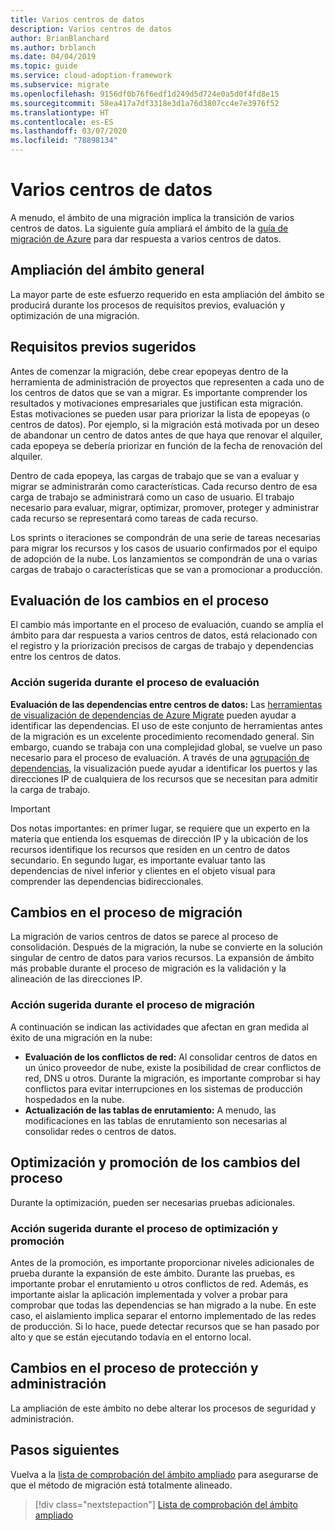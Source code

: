 ```yaml
---
title: Varios centros de datos
description: Varios centros de datos
author: BrianBlanchard
ms.author: brblanch
ms.date: 04/04/2019
ms.topic: guide
ms.service: cloud-adoption-framework
ms.subservice: migrate
ms.openlocfilehash: 9156df0b76f6edf1d249d5d724e0a5d0f4fd8e15
ms.sourcegitcommit: 58ea417a7df3318e3d1a76d3807cc4e7e3976f52
ms.translationtype: HT
ms.contentlocale: es-ES
ms.lasthandoff: 03/07/2020
ms.locfileid: "78898134"
---
```

# <a name="multiple-datacenters"></a>Varios centros de datos

A menudo, el ámbito de una migración implica la transición de varios centros de datos. La siguiente guía ampliará el ámbito de la [guía de migración de Azure](../azure-migration-guide/index.md) para dar respuesta a varios centros de datos.

## <a name="general-scope-expansion"></a>Ampliación del ámbito general

La mayor parte de este esfuerzo requerido en esta ampliación del ámbito se producirá durante los procesos de requisitos previos, evaluación y optimización de una migración.

## <a name="suggested-prerequisites"></a>Requisitos previos sugeridos

Antes de comenzar la migración, debe crear epopeyas dentro de la herramienta de administración de proyectos que representen a cada uno de los centros de datos que se van a migrar. Es importante comprender los resultados y motivaciones empresariales que justifican esta migración. Estas motivaciones se pueden usar para priorizar la lista de epopeyas (o centros de datos). Por ejemplo, si la migración está motivada por un deseo de abandonar un centro de datos antes de que haya que renovar el alquiler, cada epopeya se debería priorizar en función de la fecha de renovación del alquiler.

Dentro de cada epopeya, las cargas de trabajo que se van a evaluar y migrar se administrarán como características. Cada recurso dentro de esa carga de trabajo se administrará como un caso de usuario. El trabajo necesario para evaluar, migrar, optimizar, promover, proteger y administrar cada recurso se representará como tareas de cada recurso.

Los sprints o iteraciones se compondrán de una serie de tareas necesarias para migrar los recursos y los casos de usuario confirmados por el equipo de adopción de la nube. Los lanzamientos se compondrán de una o varias cargas de trabajo o características que se van a promocionar a producción.

## <a name="assess-process-changes"></a>Evaluación de los cambios en el proceso

El cambio más importante en el proceso de evaluación, cuando se amplía el ámbito para dar respuesta a varios centros de datos, está relacionado con el registro y la priorización precisos de cargas de trabajo y dependencias entre los centros de datos.

### <a name="suggested-action-during-the-assess-process"></a>Acción sugerida durante el proceso de evaluación

**Evaluación de las dependencias entre centros de datos:** Las [herramientas de visualización de dependencias de Azure Migrate](https://docs.microsoft.com/azure/migrate/concepts-dependency-visualization) pueden ayudar a identificar las dependencias. El uso de este conjunto de herramientas antes de la migración es un excelente procedimiento recomendado general. Sin embargo, cuando se trabaja con una complejidad global, se vuelve un paso necesario para el proceso de evaluación. A través de una [agrupación de dependencias](https://docs.microsoft.com/azure/migrate/how-to-create-group-machine-dependencies), la visualización puede ayudar a identificar los puertos y las direcciones IP de cualquiera de los recursos que se necesitan para admitir la carga de trabajo.

> [!IMPORTANT]
> Dos notas importantes: en primer lugar, se requiere que un experto en la materia que entienda los esquemas de dirección IP y la ubicación de los recursos identifique los recursos que residen en un centro de datos secundario. En segundo lugar, es importante evaluar tanto las dependencias de nivel inferior y clientes en el objeto visual para comprender las dependencias bidireccionales.

## <a name="migrate-process-changes"></a>Cambios en el proceso de migración

La migración de varios centros de datos se parece al proceso de consolidación. Después de la migración, la nube se convierte en la solución singular de centro de datos para varios recursos. La expansión de ámbito más probable durante el proceso de migración es la validación y la alineación de las direcciones IP.

### <a name="suggested-action-during-the-migrate-process"></a>Acción sugerida durante el proceso de migración

A continuación se indican las actividades que afectan en gran medida al éxito de una migración en la nube:

- **Evaluación de los conflictos de red:** Al consolidar centros de datos en un único proveedor de nube, existe la posibilidad de crear conflictos de red, DNS u otros. Durante la migración, es importante comprobar si hay conflictos para evitar interrupciones en los sistemas de producción hospedados en la nube.
- **Actualización de las tablas de enrutamiento:** A menudo, las modificaciones en las tablas de enrutamiento son necesarias al consolidar redes o centros de datos.

## <a name="optimize-and-promote-process-changes"></a>Optimización y promoción de los cambios del proceso

Durante la optimización, pueden ser necesarias pruebas adicionales.

### <a name="suggested-action-during-the-optimize-and-promote-process"></a>Acción sugerida durante el proceso de optimización y promoción

Antes de la promoción, es importante proporcionar niveles adicionales de prueba durante la expansión de este ámbito. Durante las pruebas, es importante probar el enrutamiento u otros conflictos de red. Además, es importante aislar la aplicación implementada y volver a probar para comprobar que todas las dependencias se han migrado a la nube. En este caso, el aislamiento implica separar el entorno implementado de las redes de producción. Si lo hace, puede detectar recursos que se han pasado por alto y que se están ejecutando todavía en el entorno local.

## <a name="secure-and-manage-process-changes"></a>Cambios en el proceso de protección y administración

La ampliación de este ámbito no debe alterar los procesos de seguridad y administración.

## <a name="next-steps"></a>Pasos siguientes

Vuelva a la [lista de comprobación del ámbito ampliado](./index.md) para asegurarse de que el método de migración está totalmente alineado.

> [!div class="nextstepaction"]
> [Lista de comprobación del ámbito ampliado](./index.md)
